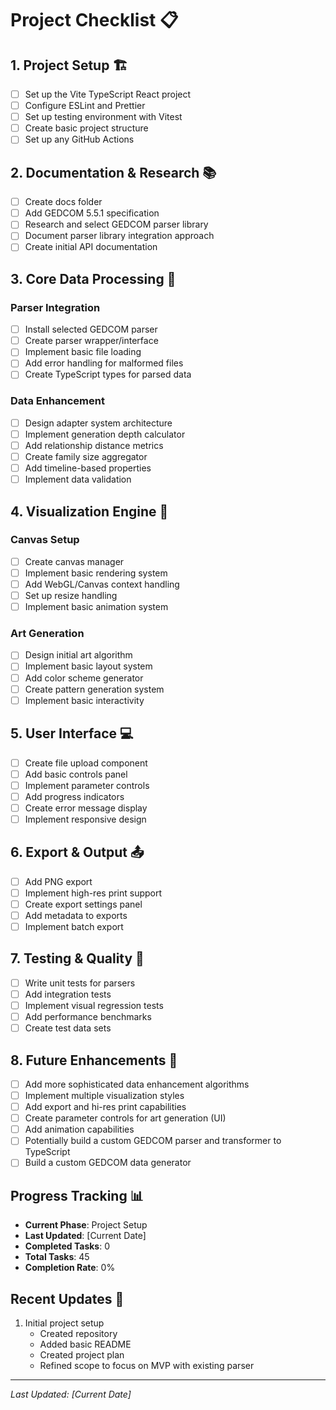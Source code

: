 # Project Checklist 📋

## 1. Project Setup 🏗️

- [ ] Set up the Vite TypeScript React project
- [ ] Configure ESLint and Prettier
- [ ] Set up testing environment with Vitest
- [ ] Create basic project structure
- [ ] Set up any GitHub Actions

## 2. Documentation & Research 📚

- [ ] Create docs folder
- [ ] Add GEDCOM 5.5.1 specification
- [ ] Research and select GEDCOM parser library
- [ ] Document parser library integration approach
- [ ] Create initial API documentation

## 3. Core Data Processing 🔄

### Parser Integration

- [ ] Install selected GEDCOM parser
- [ ] Create parser wrapper/interface
- [ ] Implement basic file loading
- [ ] Add error handling for malformed files
- [ ] Create TypeScript types for parsed data

### Data Enhancement

- [ ] Design adapter system architecture
- [ ] Implement generation depth calculator
- [ ] Add relationship distance metrics
- [ ] Create family size aggregator
- [ ] Add timeline-based properties
- [ ] Implement data validation

## 4. Visualization Engine 🎨

### Canvas Setup

- [ ] Create canvas manager
- [ ] Implement basic rendering system
- [ ] Add WebGL/Canvas context handling
- [ ] Set up resize handling
- [ ] Implement basic animation system

### Art Generation

- [ ] Design initial art algorithm
- [ ] Implement basic layout system
- [ ] Add color scheme generator
- [ ] Create pattern generation system
- [ ] Implement basic interactivity

## 5. User Interface 💻

- [ ] Create file upload component
- [ ] Add basic controls panel
- [ ] Implement parameter controls
- [ ] Add progress indicators
- [ ] Create error message display
- [ ] Implement responsive design

## 6. Export & Output 📤

- [ ] Add PNG export
- [ ] Implement high-res print support
- [ ] Create export settings panel
- [ ] Add metadata to exports
- [ ] Implement batch export

## 7. Testing & Quality 🧪

- [ ] Write unit tests for parsers
- [ ] Add integration tests
- [ ] Implement visual regression tests
- [ ] Add performance benchmarks
- [ ] Create test data sets

## 8. Future Enhancements 🚀

- [ ] Add more sophisticated data enhancement algorithms
- [ ] Implement multiple visualization styles
- [ ] Add export and hi-res print capabilities
- [ ] Create parameter controls for art generation (UI)
- [ ] Add animation capabilities
- [ ] Potentially build a custom GEDCOM parser and transformer to TypeScript
- [ ] Build a custom GEDCOM data generator

## Progress Tracking 📊

- **Current Phase**: Project Setup
- **Last Updated**: [Current Date]
- **Completed Tasks**: 0
- **Total Tasks**: 45
- **Completion Rate**: 0%

## Recent Updates 🔄

1. Initial project setup
   - Created repository
   - Added basic README
   - Created project plan
   - Refined scope to focus on MVP with existing parser

---

_Last Updated: [Current Date]_
